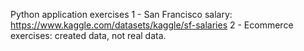 Python application exercises
1 - San Francisco salary: https://www.kaggle.com/datasets/kaggle/sf-salaries
2 - Ecommerce exercises: created data, not real data.
